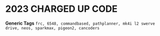 # 2023 CHARGED UP CODE

**__Generic Tags__** `frc, 6548, commandbased, pathplanner, mk4i l2 swerve drive, neos, sparkmax, pigeon2, cancoders`
